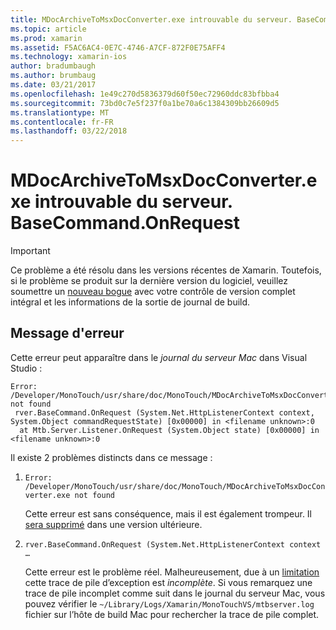 ```yaml
---
title: MDocArchiveToMsxDocConverter.exe introuvable du serveur. BaseCommand.OnRequest
ms.topic: article
ms.prod: xamarin
ms.assetid: F5AC6AC4-0E7C-4746-A7CF-872F0E75AFF4
ms.technology: xamarin-ios
author: bradumbaugh
ms.author: brumbaug
ms.date: 03/21/2017
ms.openlocfilehash: 1e49c270d5836379d60f50ec72960ddc83bfbba4
ms.sourcegitcommit: 73bd0c7e5f237f0a1be70a6c1384309bb26609d5
ms.translationtype: MT
ms.contentlocale: fr-FR
ms.lasthandoff: 03/22/2018
---
```

# <a name="mdocarchivetomsxdocconverterexe-not-found-rverbasecommandonrequest"></a>MDocArchiveToMsxDocConverter.exe introuvable du serveur. BaseCommand.OnRequest

> [!IMPORTANT]
> Ce problème a été résolu dans les versions récentes de Xamarin. Toutefois, si le problème se produit sur la dernière version du logiciel, veuillez soumettre un [nouveau bogue](~/cross-platform/troubleshooting/questions/howto-file-bug.md) avec votre contrôle de version complet intégral et les informations de la sortie de journal de build.


## <a name="error-message"></a>Message d'erreur

Cette erreur peut apparaître dans le *journal du serveur Mac* dans Visual Studio :

```
Error: /Developer/MonoTouch/usr/share/doc/MonoTouch/MDocArchiveToMsxDocConverter.exe not found
 rver.BaseCommand.OnRequest (System.Net.HttpListenerContext context, System.Object commandRequestState) [0x00000] in <filename unknown>:0
  at Mtb.Server.Listener.OnRequest (System.Object state) [0x00000] in <filename unknown>:0
```

Il existe 2 problèmes distincts dans ce message :

1.  `Error: /Developer/MonoTouch/usr/share/doc/MonoTouch/MDocArchiveToMsxDocConverter.exe not found`

    Cette erreur est sans conséquence, mais il est également trompeur. Il [sera supprimé](https://bugzilla.xamarin.com/show_bug.cgi?id=21667) dans une version ultérieure.

2.  `rver.BaseCommand.OnRequest (System.Net.HttpListenerContext context …`

    Cette erreur est le problème réel. Malheureusement, due à un [limitation](https://bugzilla.xamarin.com/show_bug.cgi?id=22080) cette trace de pile d’exception est *incomplète*. Si vous remarquez une trace de pile incomplet comme suit dans le journal du serveur Mac, vous pouvez vérifier le `~/Library/Logs/Xamarin/MonoTouchVS/mtbserver.log` fichier sur l’hôte de build Mac pour rechercher la trace de pile complet.
